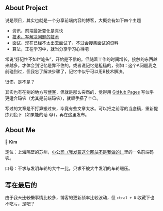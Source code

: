 ## About Project

说是项目，其实也就是一个分享前端内容的博客，大概会有如下四个主题

- 资讯，前端最近变化是真快
- [技术，写解决问题的技术](/blog.html)
- 面试，现在已经不太出去面试了，不过会搜集面试的资料
- 算法，正在学习中，就当分享学习心得吧

常说“好记性不如烂笔头”，开始是不信的。但随着工作的时间增长，接触的东西越来越多，才体会到记忆是靠不住的，或者说记忆是粗糙的，例如：这个A问题我之前碰到过，但我忘了解决步骤了，记忆中似乎可以用B技术解决。

很伤，是不是？

其实也有在别的地方写[博客](https://www.jianshu.com/u/169f5f326763)，但就是那么突然的，觉得用 [GitHub Pages](https://pages.github.com) 写似乎更适合码农（尤其是前端码农），就顺手搭了个:smirk:。

写过的文章是不打算搬过来，毕竟有些文章太水。可以把之前写的当底稿，重新提炼润色下（如果能的话 :joy:)，再在这里发布。

## About Me

:man: **Kim** 

定位：上海隔壁的苏州，[小公司（我发誓这个网站不是我做的）](http://www.chivox.com/)里的一名前端码农。

口号：不求与发明车轮的大牛一比，只求不被大牛发明的车轮碾压。

## 写在最后的

由于我~~人比较懒~~事情比较多，博客的更新频率比较波动，但 `ctral + D` 收藏下也不吃亏，是吧？
